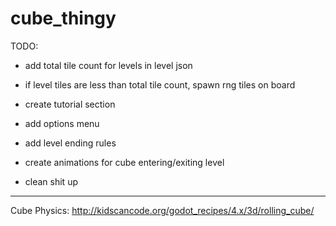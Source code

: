# cube_thingy

TODO:

* add total tile count for levels in level json

* if level tiles are less than total tile count, spawn rng tiles on board

* create tutorial section

* add options menu

* add level ending rules

* create animations for cube entering/exiting level

* clean shit up
	
---

Cube Physics: http://kidscancode.org/godot_recipes/4.x/3d/rolling_cube/
